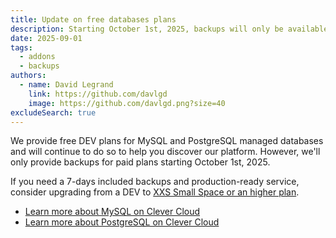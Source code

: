 ```yaml
---
title: Update on free databases plans
description: Starting October 1st, 2025, backups will only be available for paid databases plans
date: 2025-09-01
tags:
  - addons
  - backups
authors:
  - name: David Legrand
    link: https://github.com/davlgd
    image: https://github.com/davlgd.png?size=40
excludeSearch: true
---
```


We provide free DEV plans for MySQL and PostgreSQL managed databases and will continue to do so to help you discover our platform. However, we'll only provide backups for paid plans starting October 1st, 2025. 

If you need a 7-days included backups and production-ready service, consider upgrading from a DEV to [XXS Small Space or an higher plan](https://www.clever-cloud.com/pricing/).

- [Learn more about MySQL on Clever Cloud](/doc/addons/mysql/)
- [Learn more about PostgreSQL on Clever Cloud](/doc/addons/postgresql/)
